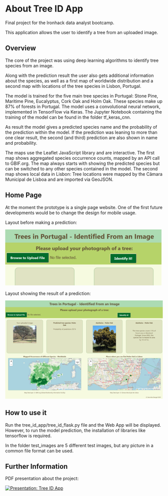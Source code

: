# About Tree ID App

Final project for the Ironhack data analyst bootcamp. 

This application allows the user to identify a tree from an uploaded image.




## Overview

The core of the project was using deep learning algorithms to identify tree species from an image. 

Along with the prediction result the user also gets additional information about the species, as well as a first map of worldwide distribution and a second map with locations of the tree species in Lisbon, Portugal.

    
The model is trained for the five main tree species in Portugal: Stone Pine, Maritime Pine, Eucalyptus, Cork Oak and Holm Oak. These species make up 87% of forests in Portugal. The model uses a convolutional neural network, implemented in TensorFlow via Keras. The Jupyter Notebook containing the training of the model can be found in the folder tf_keras_cnn.


As result the model gives a predicted species name and the probability of the prediction within the model. If the prediction was leaning to more than one clear result, the second (and third) prediction are also shown in name and probability. 


The maps use the Leaflet JavaScript library and are interactive. The first map shows aggregated species occurrence counts, mapped by an API call to GBIF.org. The map always starts with showing the predicted species but can be switched to any other species contained in the model. The second map shows local data in Lisbon: Tree locations were mapped by the Câmara Municipal de Lisboa and are imported via GeoJSON.




## Home Page

At the moment the prototype is a single page website. One of the first future developments would be to change the design for mobile usage.

Layout before making a prediction:

<img src="website_empty.png" alt="Empty Layout before prediction" width="500">

Layout showing the result of a prediction:

![Layout with prediction](website_with_prediction.png)




## How to use it

Run the tree_id_app/tree_id_flask.py file and the Web App will be displayed. However, to run the model prediction, the installation of libraries like tensorflow is required.

In the folder test_images are 5 different test images, but any picture in a common file format can be used.




## Further Information

PDF presentation about the project: 

<a href="TreeID App.pdf" class="image fit"><img src="presentation_startimage.png" alt="Presentation: Tree ID App"></a>
